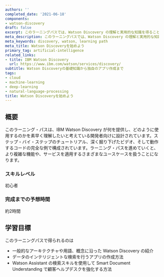 ```yaml
---
authors: ''
completed_date: '2021-06-18'
components:
- watson-discovery
draft: false
excerpt: このラーニングパスでは、Watson Discovery の理解と実用的な知識を得ることができます。Discovery の基本を説明し、独自のアプリを作成する方法を説明します。
meta_description: このラーニングパスでは、Watson Discovery の理解と実用的な知識を得ることができます。Discovery の基本を説明し、独自のアプリを作成する方法を説明します。
meta_keywords: discovery, watson, learning path
meta_title: Watson Discoveryを始めよう
primary_tag: artificial-intelligence
related_links:
- title: IBM Watson Discovery
  url: https://www.ibm.com/watson/services/discovery/
subtitle: Watson Discoveryの基礎知識から独自のアプリ作成まで
tags:
- cloud
- machine-learning
- deep-learning
- natural-language-processing
title: Watson Discoveryを始めよう
---
```


## 概要

このラーニング・パスは、IBM Watson Discovery が何を提供し、どのように使用するのかを素早く理解したいと考えている開発者向けに設計されています。ステップ・バイ・ステップのチュートリアル、深く掘り下げたビデオ、そして動作するコードの完全な例で構成されています。ラーニング・パスを進めていくと、より複雑な機能や、サービスを適用するさまざまなユースケースを扱うことになります。

### スキルレベル

初心者

### 完成までの予想時間

約2時間

## 学習目標

このラーニングパスで得られるのは

* 一般的なアーキテクチャや用語、概念に沿った Watson Discovery の紹介
* データのインテリジェントな検索を行うアプリの作成方法
* Watson Assistant の検索スキルを使用して Smart Document Understanding で顧客ヘルプデスクを強化する方法